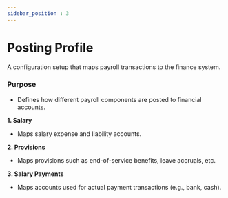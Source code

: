 ```yaml
---
sidebar_position : 3
---
```


# Posting Profile

A configuration setup that maps payroll transactions to the finance system.

### Purpose

  - Defines how different payroll components are posted to financial accounts.

**1. Salary**

  - Maps salary expense and liability accounts.

**2. Provisions**

  - Maps provisions such as end-of-service benefits, leave accruals, etc.

**3. Salary Payments**

  - Maps accounts used for actual payment transactions (e.g., bank, cash).